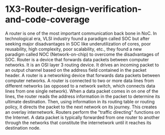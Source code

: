 # 1X3-Router-design-verification-and-code-coverage
A router is one of the most important communication back bone in NoC. In technological era, VLSI industry found a paradigm called SOC but after seeking major disadvantages in SOC like underutilization of cores, poor reusability, high complexity, poor scalability, etc., they found a new paradigm called NOC (Network-on-chip) to overcome the disadvantages of SOC. Router is a device that forwards data packets between computer networks. It is an OSI layer 3 routing device. It drives an incoming packet to an output channel based on the address field contained in the packet header. A router is a networking device that forwards data packets between computer networks.  A router is connected to two or more data lines from different networks (as opposed to a network switch, which connects data lines from one single network).  When a data packet comes in on one of the lines, the router reads the address information in the packet to determine its ultimate destination. Then, using information in its routing table or routing  policy,  it  directs  the  packet  to  the  next  network  on  its  journey.  This creates an overlay internetwork. Routers perform the "traffic directing" functions on the Internet. A data packet is typically forwarded from one router to another through the networks that constitute the internetwork until it reaches its destination node.
